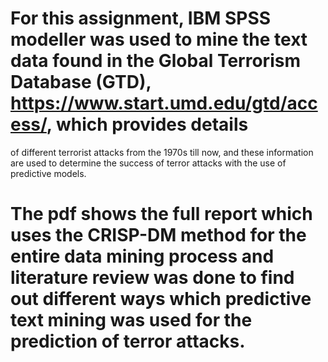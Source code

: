# For this assignment, IBM SPSS modeller was used to mine the text data found in the Global Terrorism Database (GTD), https://www.start.umd.edu/gtd/access/, which provides details
of different terrorist attacks from the 1970s till now, and these information are used to determine the success of terror attacks with the use of predictive models.

# The pdf shows the full report which uses the CRISP-DM method for the entire data mining process and literature review was done to find out different ways which predictive text mining was used for the prediction of terror attacks.
